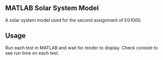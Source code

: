 ## MATLAB Solar System Model

A solar system model used for the second assignment of EG1000.

## Usage

Run each test in MATLAB and wait for render to display. Check console to see run time on each test.
